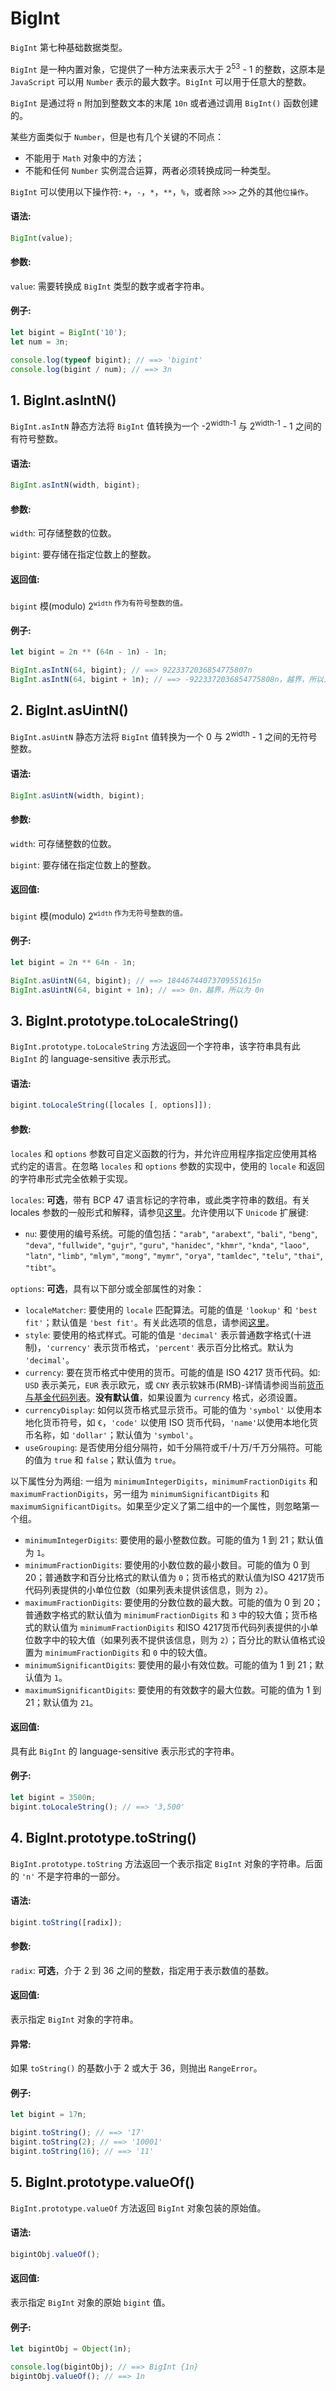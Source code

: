 # BigInt
`BigInt` 第七种基础数据类型。

`BigInt` 是一种内置对象，它提供了一种方法来表示大于 2<sup>53</sup> - 1 的整数，这原本是 `JavaScript` 可以用 `Number` 表示的最大数字。`BigInt` 可以用于任意大的整数。

`BigInt` 是通过将 `n` 附加到整数文本的末尾 `10n` 或者通过调用 `BigInt()` 函数创建的。

某些方面类似于 `Number`，但是也有几个关键的不同点：
- 不能用于 `Math` 对象中的方法；
- 不能和任何 `Number` 实例混合运算，两者必须转换成同一种类型。

`BigInt` 可以使用以下操作符: `+`，`-`，`*`，`**`，`%`，或者除 `>>>` 之外的其他`位操作`。

#### 语法:
```js
BigInt(value);
```

#### 参数:
`value`: 
需要转换成 `BigInt` 类型的数字或者字符串。

#### 例子:
```js
let bigint = BigInt('10');
let num = 3n;

console.log(typeof bigint); // ==> 'bigint'
console.log(bigint / num); // ==> 3n
```

## 1. BigInt.asIntN()
`BigInt.asIntN` 静态方法将 `BigInt` 值转换为一个 -2<sup>width-1</sup> 与 2<sup>width-1</sup> - 1 之间的有符号整数。

#### 语法:
```js
BigInt.asIntN(width, bigint);
```

#### 参数:
`width`: 
可存储整数的位数。

`bigint`: 
要存储在指定位数上的整数。

#### 返回值:
`bigint` 模(modulo) 2<sup>`width`</sip> 作为有符号整数的值。

#### 例子:
```js
let bigint = 2n ** (64n - 1n) - 1n;

BigInt.asIntN(64, bigint); // ==> 9223372036854775807n
BigInt.asIntN(64, bigint + 1n); // ==> -9223372036854775808n，越界，所以为负数
```

## 2. BigInt.asUintN()
`BigInt.asUintN` 静态方法将 `BigInt` 值转换为一个 0 与 2<sup>width</sup> - 1 之间的无符号整数。

#### 语法:
```js
BigInt.asUintN(width, bigint);
```

#### 参数:
`width`: 
可存储整数的位数。

`bigint`: 
要存储在指定位数上的整数。

#### 返回值:
`bigint` 模(modulo) 2<sup>`width`</sip> 作为无符号整数的值。

#### 例子:
```js
let bigint = 2n ** 64n - 1n;

BigInt.asUintN(64, bigint); // ==> 18446744073709551615n
BigInt.asUintN(64, bigint + 1n); // ==> 0n，越界，所以为 0n
```

## 3. BigInt.prototype.toLocaleString()
`BigInt.prototype.toLocaleString` 方法返回一个字符串，该字符串具有此 `BigInt` 的 language-sensitive 表示形式。

#### 语法:
```js
bigint.toLocaleString([locales [, options]]);
```

#### 参数:
`locales` 和 `options` 参数可自定义函数的行为，并允许应用程序指定应使用其格式约定的语言。在忽略 `locales` 和 `options` 参数的实现中，使用的 `locale` 和返回的字符串形式完全依赖于实现。

`locales`: 
**可选**，带有 BCP 47 语言标记的字符串，或此类字符串的数组。有关 locales 参数的一般形式和解释，请参见[这里](https://developer.mozilla.org/en-US/docs/Web/JavaScript/Reference/Global_Objects/Intl#Locale_identification_and_negotiation)。允许使用以下 `Unicode` 扩展键:
- `nu`: 要使用的编号系统。可能的值包括：`"arab"`, `"arabext"`, `"bali"`, `"beng"`, `"deva"`, `"fullwide"`, `"gujr"`, `"guru"`, `"hanidec"`, `"khmr"`, `"knda"`, `"laoo"`, `"latn"`, `"limb"`, `"mlym"`, `"mong"`, `"mymr"`, `"orya"`, `"tamldec"`, `"telu"`, `"thai"`, `"tibt"`。

`options`: 
**可选**，具有以下部分或全部属性的对象：
- `localeMatcher`: 要使用的 `locale` 匹配算法。可能的值是 `'lookup'` 和 `'best fit'`；默认值是 `'best fit'`。有关此选项的信息，请参阅[这里](https://developer.mozilla.org/en-US/docs/Web/JavaScript/Reference/Global_Objects/Intl#Locale_negotiation)。
- `style`: 要使用的格式样式。可能的值是 `'decimal'` 表示普通数字格式(十进制)，`'currency'` 表示货币格式，`'percent'` 表示百分比格式。默认为 `'decimal'`。
- `currency`: 要在货币格式中使用的货币。可能的值是 ISO 4217 货币代码。如: `USD` 表示美元，`EUR` 表示欧元，或 `CNY` 表示软妹币(RMB)-详情请参阅当前[货币与基金代码列表](https://www.currency-iso.org/en/home/tables/table-a1.html)。**没有默认值**，如果设置为 `currency` 格式，必须设置。
- `currencyDisplay`: 如何以货币格式显示货币。可能的值为 `'symbol'` 以使用本地化货币符号，如 `€`，`'code'` 以使用 ISO 货币代码，`'name'`以使用本地化货币名称，如 `'dollar'`；默认值为 `'symbol'`。
- `useGrouping`: 是否使用分组分隔符，如千分隔符或千/十万/千万分隔符。可能的值为 `true` 和 `false`；默认值为 `true`。

以下属性分为两组: 一组为 `minimumIntegerDigits`，`minimumFractionDigits` 和 `maximumFractionDigits`，另一组为 `minimumSignificantDigits` 和 `maximumSignificantDigits`。如果至少定义了第二组中的一个属性，则忽略第一个组。
- `minimumIntegerDigits`: 要使用的最小整数位数。可能的值为 1 到 21；默认值为 `1`。
- `minimumFractionDigits`: 要使用的小数位数的最小数目。可能的值为 0 到 20；普通数字和百分比格式的默认值为 `0`；货币格式的默认值为ISO 4217货币代码列表提供的小单位位数（如果列表未提供该信息，则为 `2`）。
- `maximumFractionDigits`: 要使用的分数位数的最大数。可能的值为 0 到 20；普通数字格式的默认值为 `minimumFractionDigits` 和 `3` 中的较大值；货币格式的默认值为 `minimumFractionDigits` 和ISO 4217货币代码列表提供的小单位数字中的较大值（如果列表不提供该信息，则为 `2`）；百分比的默认值格式设置为 `minimumFractionDigits` 和 `0` 中的较大值。
- `minimumSignificantDigits`: 要使用的最小有效位数。可能的值为 1 到 21；默认值为 `1`。
- `maximumSignificantDigits`: 要使用的有效数字的最大位数。可能的值为 1 到 21；默认值为 `21`。

#### 返回值:
具有此 `BigInt` 的 language-sensitive 表示形式的字符串。

#### 例子:
```js
let bigint = 3500n;
bigint.toLocaleString(); // ==> '3,500'
```

## 4. BigInt.prototype.toString()
`BigInt.prototype.toString` 方法返回一个表示指定 `BigInt` 对象的字符串。后面的 `'n'` 不是字符串的一部分。

#### 语法:
```js
bigint.toString([radix]);
```

#### 参数:
`radix`: 
**可选**，介于 2 到 36 之间的整数，指定用于表示数值的基数。

#### 返回值:
表示指定 `BigInt` 对象的字符串。

#### 异常:
如果 `toString()` 的基数小于 2 或大于 36，则抛出 `RangeError`。

#### 例子:
```js
let bigint = 17n;

bigint.toString(); // ==> '17'
bigint.toString(2); // ==> '10001'
bigint.toString(16); // ==> '11'
```

## 5. BigInt.prototype.valueOf()
`BigInt.prototype.valueOf` 方法返回 `BigInt` 对象包装的原始值。

#### 语法:
```js
bigintObj.valueOf();
```

#### 返回值:
表示指定 `BigInt` 对象的原始 `bigint` 值。

#### 例子:
```js
let bigintObj = Object(1n);

console.log(bigintObj); // ==> BigInt {1n}
bigintObj.valueOf(); // ==> 1n
```